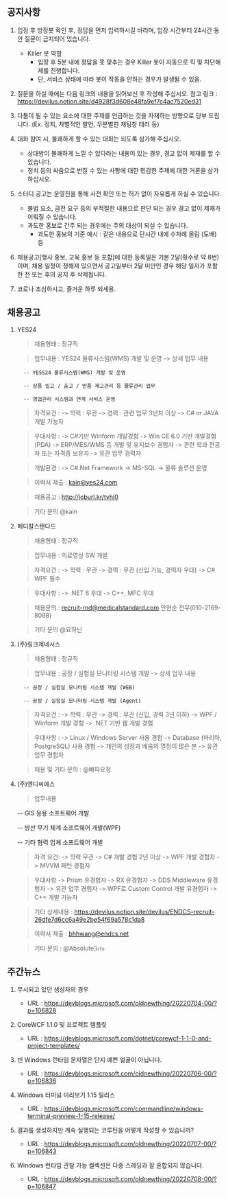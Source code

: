## 공지사항
1) 입장 후 방장봇 확인 후, 정답을 먼저 입력하시길 바라며, 입장 시간부터 24시간 동안 질문이 금지되어 있습니다.
   - Killer 봇 역할
        * 입장 후 5분 내에 정답을 못 맞추는 경우 Killer 봇이 자동으로 킥 및 차단해제를 진행합니다.
        * 단, 서비스 상태에 따라 봇이 작동을 안하는 경우가 발생될 수 있음.

2) 질문을 하실 때에는 다음 링크의 내용을 읽어보신 후 작성해 주십시오.
   참고 링크 : https://devilus.notion.site/d4928f3d608e48fa9ef7c4ac7520ed31

3) 다툼이 될 수 있는 요소에 대한 주제를 언급하는 것을 자재하는 방향으로 당부 드립니다.
   (Ex. 정치, 차별적인 발언, 무분별한 채팅창 테러 등)

4) 대화 참여 시, 불쾌하게 할 수 있는 대화는 되도록 삼가해 주십시오.
    - 상대방이 불쾌하게 느낄 수 있다라는 내용이 있는 경우, 경고 없이 제재를 할 수 있습니다.
    - 정치 등의 싸움으로 번질 수 있는 사항에 대한 민감한 주제에 대한 거론을 삼가하십시오.

5) 스터디 공고는 운영진을 통해 사전 확인 또는 허가 없이 자유롭게 하실 수 있습니다.
    - 불법 요소, 금전 요구 등의 부적절한 내용으로 판단 되는 경우 경고 없이 제재가 이뤄질 수 있습니다.
    - 과도한 홍보로 간주 되는 경우에는 주의 대상이 되실 수 있습니다.
        * 과도한 홍보의 기준 예시 : 같은 내용으로 단시간 내에 수차례 올림 (도배) 등

6) 채용공고[행사 홍보, 교육 홍보 등 포함]에 대한 등록일은 기본 2달(횟수로 약 8번)이며,
   채용 일정이 정해져 있으면서 공고일부터 2달 미만인 경우 해당 일자가 포함한 전 또는 후의 공지 후 삭제됩니다.

7) 코로나 조심하시고, 즐거운 하루 되세용.

## 채용공고
1) YES24

   > 채용형태 : 정규직

   > 업무내용 : YES24 물류시스템(WMS) 개발 및 운영
      -> 상세 업무 내용
        
         -- YESS24 물류시스템(WMS) 개발 및 운영
        
         -- 상품 입고 / 출고 / 반품 재고관리 등 물류관리 업무
        
         -- 영업관리 시스템과 연계 서비스 운영
  
   > 자격요건 :
      -> 학력 : 무관
      -> 경력 : 관련 업무 3년차 이상
      -> C# or JAVA 개발 가능자
    
   > 우대사항 :
      -> C#기반 Winform 개발경험
      -> Win CE 6.0 기반 개발경험(PDA)
      -> ERP/MES/WMS 등 개발 및 유지보수 경험자
      -> 관련 학과 전공자 또는 자격증 보유자
      -> 유관 업무 경력자
    
   > 개발환경 :
      -> C#.Net Framework
      -> MS-SQL
      -> 물류 솔루션 운영
    
   > 이력서 제출 : kain@yes24.com
  
   > 채용공고 : http://joburl.kr/tvhj0
  
   > 기타 문의 @kain

2) 메디칼스탠다드

   > 채용형태 : 정규직

   > 업무내용 : 의료영상 SW 개발
  
   > 자격요건 :
      -> 학력 : 무관
      -> 경력 : 무관 (신입 가능, 경력자 우대)
      -> C# WPF 필수

   > 우대사항 :
      -> .NET 6 우대
      -> C++, MFC 우대
    
   > 채용문의 : recruit-rnd@medicalstandard.com
               안현순 전무(010-2169-8098)

   > 기타 문의 @요하닌

3) (주)링크제네시스

   > 채용형태 : 정규직

   > 업무내용 : 공장 / 실험실 모니터링 시스템 개발
      -> 상세 업무 내용

         -- 공장 / 실험실 모니터링 시스템 개발 (WEB)

         -- 공장 / 실험실 모니터링 시스템 개발 (Agent)
  
   > 자격요건 :
      -> 학력 : 무관
      -> 경력 : 무관 (신입, 경력 3년 이하)
      -> WPF / Winform 개발 경험
      -> .NET 기반 웹 개발 경험

   > 우대사항 :
      -> Linux / Windows Server 사용 경험
      -> Database (마리아, PostgreSQL) 사용 경험
      -> 개인의 성장과 배움의 열정이 많은 분
      -> 유관 업무 경험자
    
   > 채용 및 기타 문의 : @빠따요정

4) (주)엔디씨에스

   > 업무내용
      
      -- GIS 응용 소프트웨어 개발
      
      -- 방산 무기 체계 소프트웨어 개발(WPF)
      
      -- 기타 협력 업체 소프트웨어 개발
      
   > 자격 요건:
      -> 학력 무관
      -> C# 개발 경험 2년 이상
      -> WPF 개발 경험자
      -> MVVM 패턴 경험자
      
   > 우대사항
      -> Prism 유경험자
      -> RX 유경험자
      -> DDS Middleware 유경험자
      -> 유관 업무 경험자
      -> WPF로 Custom Control 개발 유경험자
      -> C++ 개발 가능자
      
   > 기타 상세내용 : https://devilus.notion.site/devilus/ENDCS-recruit-26dfe7d6cc6a49e2be54f69a578c1da8
      
   > 이력서 제출 : bhhwang@endcs.net 
     
   > 기타 문의 : @Absoluteℨ𝔢𝔯𝔬 

## 주간뉴스
1) 무시되고 있던 생성자의 경우
    - URL : https://devblogs.microsoft.com/oldnewthing/20220704-00/?p=106828

2) CoreWCF 1.1.0 및 프로젝트 템플릿
    - URL : https://devblogs.microsoft.com/dotnet/corewcf-1-1-0-and-project-templates/

3) 빈 Windows 런타임 문자열은 단지 예쁜 얼굴이 아닙니다.
    - URL : https://devblogs.microsoft.com/oldnewthing/20220706-00/?p=106836

4) Windows 터미널 미리보기 1.15 릴리스
    - URL : https://devblogs.microsoft.com/commandline/windows-terminal-preview-1-15-release/

5) 결과를 생성하지만 계속 실행되는 코루틴을 어떻게 작성할 수 있습니까?
    - URL : https://devblogs.microsoft.com/oldnewthing/20220707-00/?p=106843

6) Windows 런타임 관찰 가능 컬렉션은 다중 스레딩과 잘 혼합되지 않습니다.
    - URL : https://devblogs.microsoft.com/oldnewthing/20220708-00/?p=106847

